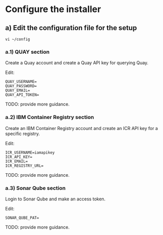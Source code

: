# Configure the installer


## a) Edit the configuration file for the setup

    vi ~/config

### a.1) QUAY section

Create a Quay account and create a Quay API key for querying Quay. 

Edit:

    QUAY_USERNAME=
    QUAY_PASSWORD=
    QUAY_EMAIL=
    QUAY_API_TOKEN=

TODO: provide more guidance.


### a.2) IBM Container Registry section

Create an IBM Container Registry account and create an ICR API key for a specific registry. 

Edit:

    ICR_USERNAME=iamapikey
    ICR_API_KEY=
    ICR_EMAIL=
    ICR_REGISTRY_URL=

TODO: provide more guidance.


### a.3) Sonar Qube section

Login to Sonar Qube and make an access token.

Edit:

    SONAR_QUBE_PAT=

TODO: provide more guidance.
